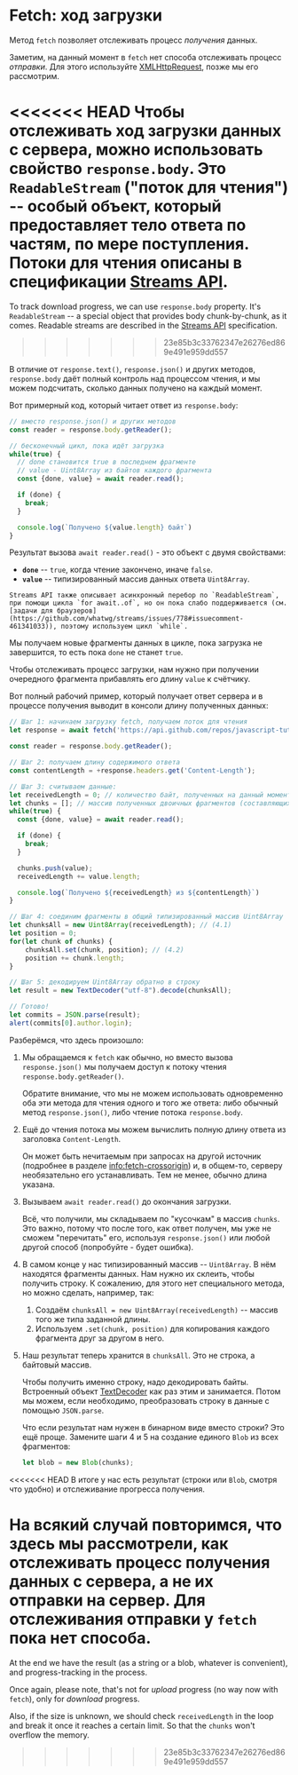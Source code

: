 
# Fetch: ход загрузки

Метод `fetch` позволяет отслеживать процесс *получения* данных.

Заметим, на данный момент в `fetch` нет способа отслеживать процесс *отправки*. Для этого используйте [XMLHttpRequest](info:xmlhttprequest), позже мы его рассмотрим.

<<<<<<< HEAD
Чтобы отслеживать ход загрузки данных с сервера, можно использовать свойство `response.body`. Это `ReadableStream` ("поток для чтения") -- особый объект, который предоставляет тело ответа по частям, по мере поступления. Потоки для чтения описаны в спецификации [Streams API](https://streams.spec.whatwg.org/#rs-class).
=======
To track download progress, we can use `response.body` property. It's `ReadableStream` -- a special object that provides body chunk-by-chunk, as it comes. Readable streams are described in the [Streams API](https://streams.spec.whatwg.org/#rs-class) specification.
>>>>>>> 23e85b3c33762347e26276ed869e491e959dd557

В отличие от `response.text()`, `response.json()` и других методов, `response.body` даёт полный контроль над процессом чтения, и мы можем подсчитать, сколько данных получено на каждый момент.

Вот примерный код, который читает ответ из `response.body`:

```js
// вместо response.json() и других методов
const reader = response.body.getReader();

// бесконечный цикл, пока идёт загрузка
while(true) {
  // done становится true в последнем фрагменте
  // value - Uint8Array из байтов каждого фрагмента
  const {done, value} = await reader.read();

  if (done) {
    break;
  }

  console.log(`Получено ${value.length} байт`)
}
```

Результат вызова `await reader.read()` - это объект с двумя свойствами:
- **`done`** -- `true`, когда чтение закончено, иначе `false`.
- **`value`** -- типизированный массив данных ответа `Uint8Array`.

```smart
Streams API также описывает асинхронный перебор по `ReadableStream`, при помощи цикла `for await..of`, но он пока слабо поддерживается (см. [задачи для браузеров](https://github.com/whatwg/streams/issues/778#issuecomment-461341033)), поэтому используем цикл `while`.
```

Мы получаем новые фрагменты данных в цикле, пока загрузка не завершится, то есть пока `done` не станет `true`.

Чтобы отслеживать процесс загрузки, нам нужно при получении очередного фрагмента прибавлять его длину `value` к счётчику.

Вот полный рабочий пример, который получает ответ сервера и в процессе получения выводит в консоли длину полученных данных:

```js run async
// Шаг 1: начинаем загрузку fetch, получаем поток для чтения
let response = await fetch('https://api.github.com/repos/javascript-tutorial/en.javascript.info/commits?per_page=100');

const reader = response.body.getReader();

// Шаг 2: получаем длину содержимого ответа
const contentLength = +response.headers.get('Content-Length');

// Шаг 3: считываем данные:
let receivedLength = 0; // количество байт, полученных на данный момент
let chunks = []; // массив полученных двоичных фрагментов (составляющих тело ответа)
while(true) {
  const {done, value} = await reader.read();

  if (done) {
    break;
  }

  chunks.push(value);
  receivedLength += value.length;

  console.log(`Получено ${receivedLength} из ${contentLength}`)
}

// Шаг 4: соединим фрагменты в общий типизированный массив Uint8Array
let chunksAll = new Uint8Array(receivedLength); // (4.1)
let position = 0;
for(let chunk of chunks) {
	chunksAll.set(chunk, position); // (4.2)
	position += chunk.length;
}

// Шаг 5: декодируем Uint8Array обратно в строку
let result = new TextDecoder("utf-8").decode(chunksAll);

// Готово!
let commits = JSON.parse(result);
alert(commits[0].author.login);
```

Разберёмся, что здесь произошло:

1. Мы обращаемся к `fetch` как обычно, но вместо вызова `response.json()` мы получаем доступ к потоку чтения `response.body.getReader()`.

    Обратите внимание, что мы не можем использовать одновременно оба эти метода для чтения одного и того же ответа: либо обычный метод `response.json()`, либо чтение потока `response.body`.
2. Ещё до чтения потока мы можем вычислить полную длину ответа из заголовка `Content-Length`.

    Он может быть нечитаемым при запросах на другой источник (подробнее в разделе <info:fetch-crossorigin>) и, в общем-то, серверу необязательно его устанавливать. Тем не менее, обычно длина указана.
3. Вызываем `await reader.read()` до окончания загрузки.

    Всё, что получили, мы складываем по "кусочкам" в массив `chunks`. Это важно, потому что после того, как ответ получен, мы уже не сможем "перечитать" его, используя `response.json()` или любой другой способ (попробуйте - будет ошибка).
4. В самом конце у нас типизированный массив -- `Uint8Array`. В нём находятся фрагменты данных. Нам нужно их склеить, чтобы получить строку. К сожалению, для этого нет специального метода, но можно сделать, например, так:
    1. Создаём `chunksAll = new Uint8Array(receivedLength)` -- массив того же типа заданной длины.
    2. Используем `.set(chunk, position)` для копирования каждого фрагмента друг за другом в него.
5. Наш результат теперь хранится в `chunksAll`. Это не строка, а байтовый массив.

    Чтобы получить именно строку, надо декодировать байты. Встроенный объект [TextDecoder](info:text-decoder) как раз этим и занимается. Потом мы можем, если необходимо, преобразовать строку в данные с помощью `JSON.parse`.

    Что если результат нам нужен в бинарном виде вместо строки? Это ещё проще. Замените шаги 4 и 5 на создание единого `Blob` из всех фрагментов:
    ```js
    let blob = new Blob(chunks);
    ```

<<<<<<< HEAD
В итоге у нас есть результат (строки или `Blob`, смотря что удобно) и отслеживание прогресса получения.

На всякий случай повторимся, что здесь мы рассмотрели, как отслеживать процесс получения данных с сервера, а не их отправки на сервер. Для отслеживания отправки у `fetch` пока нет способа.
=======
At the end we have the result (as a string or a blob, whatever is convenient), and progress-tracking in the process.

Once again, please note, that's not for *upload* progress (no way now with `fetch`), only for *download* progress.

Also, if the size is unknown, we should check `receivedLength` in the loop and break it once it reaches a certain limit. So that the `chunks` won't overflow the memory. 
>>>>>>> 23e85b3c33762347e26276ed869e491e959dd557

